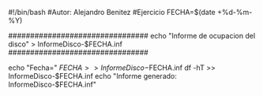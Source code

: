 #!/bin/bash
#Autor: Alejandro Benitez
#Ejercicio
FECHA=$(date +%d-%m-%Y)

################################
echo "Informe de ocupacion del disco" > InformeDisco-$FECHA.inf
################################

echo "Fecha=" $FECHA >> InformeDisco-$FECHA.inf
df -hT >> InformeDisco-$FECHA.inf
echo "Informe generado: InformeDisco-$FECHA.inf"
